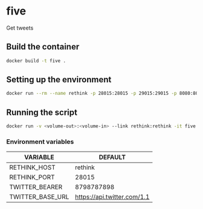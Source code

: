 # five

Get tweets

## Build the container

```bash
docker build -t five .
```

## Setting up the environment

```bash
docker run --rm --name rethink -p 28015:28015 -p 29015:29015 -p 8080:8080 -d rethinkdb:2
```

## Running the script

```bash
docker run -v <volume-out>:<volume-in> --link rethink:rethink -it five get -u twitter_user -p <volume-in>/outputfile.pdf
```

### Environment variables

| VARIABLE         | DEFAULT                     |
|------------------|-----------------------------|
| RETHINK_HOST     | rethink                     |
| RETHINK_PORT     | 28015                       |
| TWITTER_BEARER   | 8798787898                  |
| TWITTER_BASE_URL | https://api.twitter.com/1.1 |
